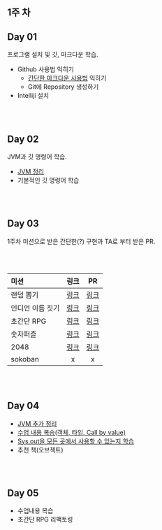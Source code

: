 ## 1주 차


## Day 01

프로그램 설치 및 깃, 마크다운 학습.

- Github 사용법 익히기
    - [간단한 마크다운 사용법](./day_01/markdown_practice.md) 익히기
    - Git에 Repository 생성하기
- Intelliji 설치

<br/><br/>

## Day 02

JVM과 깃 명령어 학습.

- [JVM 정리](./day_02/jvm.md)
- 기본적인 깃 명령어 학습

<br/><br/>

## Day 03

1주차 미션으로 받은 간단한(?) 구현과 TA로 부터 받은 PR.

<br/><br/>

| 미션      |  링크                        | PR   |
| :--------| :---------------------------:|:---:|
| 랜덤 뽑기 | [링크](https://github.com/devjun10/RandomPick)| [링크](https://github.com/devjun10/RandomPick/pull/1) |  
| 인디언 이름 짓기| [링크](https://github.com/devjun10/IndianGame)|[링크](https://github.com/devjun10/IndianGame/pull/1)| 
| 초간단 RPG | [링크](https://github.com/devjun10/Simple-RPG)|[링크]()|
| 숫자퍼즐 | [링크]() |[링크]()|
| 2048 | [링크]() |[링크]()|
| sokoban | x |x|

<br/><br/>

## Day 04

- [JVM 추가 정리](./day_02/jvm.md)
- [수업 내용 복습(객체, 타입, Call by value)](./day_04/readme.md)
- [Sys.out을 모든 곳에서 사용할 수 있는지 학습](https://sangwoo0727.github.io/java/JAVA-sysout/)
- 추천 책(오브젝트)

<br/><br/>

## Day 05

- 수업내용 복습
- 초간단 RPG 리팩토링

<br/><br/>